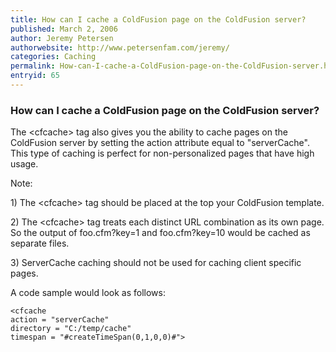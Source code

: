 ```yaml
---
title: How can I cache a ColdFusion page on the ColdFusion server?
published: March 2, 2006
author: Jeremy Petersen
authorwebsite: http://www.petersenfam.com/jeremy/
categories: Caching
permalink: How-can-I-cache-a-ColdFusion-page-on-the-ColdFusion-server.html
entryid: 65
---
```


<h3>How can I cache a ColdFusion page on the ColdFusion server?</h3>

<p>
The &lt;cfcache&gt; tag also gives you the ability to cache pages on the ColdFusion server by setting the action attribute equal to "serverCache".  This type of caching is perfect for non-personalized pages that have high usage.
</p>

<p>
Note: 
</p>

<p>
1) The &lt;cfcache&gt; tag should be placed at the top your ColdFusion template. 
</p>

<p>
2) The &lt;cfcache&gt; tag treats each distinct URL combination as its own page.  So the output of foo.cfm?key=1 and foo.cfm?key=10 would be cached as separate files.
</p>

<p>
3) ServerCache caching should not be used for caching client specific pages.
</p>

<p>
A code sample would look as follows:
</p>

<pre><code class="language-markup">&lt;cfcache 
action = &quot;serverCache&quot;
directory = &quot;C:/temp/cache&quot;
timespan = &quot;#createTimeSpan(0,1,0,0)#&quot;&gt;
</code></pre>



